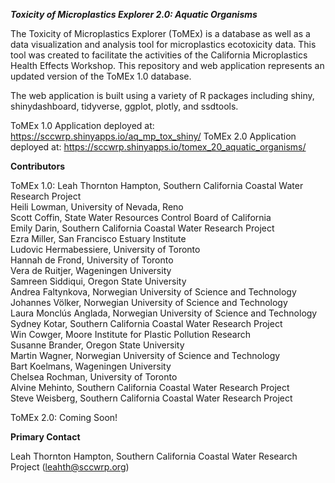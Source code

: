 ***Toxicity of Microplastics Explorer 2.0: Aquatic Organisms***

The Toxicity of Microplastics Explorer (ToMEx) is a database as well as a data visualization and analysis tool for microplastics ecotoxicity data. This tool was created to facilitate the activities of the California Microplastics Health Effects Workshop. This repository and web application represents an updated version of the ToMEx 1.0 database. 

The web application is built using a variety of R packages including shiny, shinydashboard, tidyverse, ggplot, plotly, and ssdtools. 

ToMEx 1.0 Application deployed at: https://sccwrp.shinyapps.io/aq_mp_tox_shiny/
ToMEx 2.0 Application deployed at: https://sccwrp.shinyapps.io/tomex_20_aquatic_organisms/

**Contributors**

ToMEx 1.0:
Leah Thornton Hampton, Southern California Coastal Water Research Project<br />
Heili Lowman, University of Nevada, Reno<br />
Scott Coffin, State Water Resources Control Board of California<br />
Emily Darin, Southern California Coastal Water Research Project<br />
Ezra Miller, San Francisco Estuary Institute<br />
Ludovic Hermabessiere, University of Toronto<br />
Hannah de Frond, University of Toronto<br />
Vera de Ruitjer, Wageningen University<br />
Samreen Siddiqui, Oregon State University<br />
Andrea Faltynkova, Norwegian University of Science and Technology<br />
Johannes Völker, Norwegian University of Science and Technology<br />
Laura Monclús Anglada, Norwegian University of Science and Technology<br />
Sydney Kotar, Southern California Coastal Water Research Project<br />
Win Cowger, Moore Institute for Plastic Pollution Research<br />
Susanne Brander, Oregon State University<br />
Martin Wagner, Norwegian University of Science and Technology<br />
Bart Koelmans, Wageningen University<br />
Chelsea Rochman, University of Toronto<br />
Alvine Mehinto, Southern California Coastal Water Research Project<br />
Steve Weisberg, Southern California Coastal Water Research Project<br />

ToMEx 2.0:
Coming Soon!

**Primary Contact**

Leah Thornton Hampton, Southern California Coastal Water Research Project (leahth@sccwrp.org)